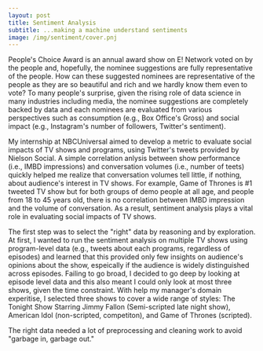 ```yaml
---
layout: post
title: Sentiment Analysis
subtitle: ...making a machine understand sentiments
image: /img/sentiment/cover.pnj
---
```


People's Choice Award is an annual award show on E! Network voted on by the people and, hopefully, the nominee suggestions are fully representative of the people. How can these suggested nominees are representative of the people as they are so beautiful and rich and we hardly know them even to vote? To many people's surprise, given the rising role of data science in many industries including media, the nominee suggestions are completely backed by data and each nominees are evaluated from various perspectives such as consumption (e.g., Box Office's Gross) and social impact (e.g., Instagram's number of followers, Twitter's sentiment). 

My internship at NBCUniversal aimed to develop a metric to evaluate social impacts of TV shows and programs, using Twitter's tweets provided by Nielson Social. A simple correlation anlysis between show performance (i.e., IMBD impressions) and conversation volumes (i.e., number of teets) quickly helped me realize that conversation volumes tell little, if nothing, about audience's interest in TV shows. For example, Game of Thrones is #1 tweeted TV show but for both groups of demo people at all age, and people from 18 to 45 years old, there is no correlation between IMBD impression and the volume of conversation. As a result, sentiment analysis plays a vital role in evaluating social impacts of TV shows. 

The first step was to select the "right" data by reasoning and by exploration. At first, I wanted to run the sentiment analysis on multiple TV shows using program-level data (e.g., tweets about each programs, regardless of episodes) and learned that this provided only few insights on audience's opinions about the show, espeically if the audience is widely distinguished across episodes. Failing to go broad, I decided to go deep by looking at episode level data and this also meant I could only look at most three shows, given the time constraint. With help my manager's domain experitise, I selected three shows to cover a wide range of styles: The Tonight Show Starring Jimmy Fallon (Semi-scripted late night show), American Idol (non-scripted, competiton), and Game of Thrones (scripted). 

The right data needed a lot of preprocessing and cleaning work to avoid "garbage in, garbage out." 




<!-- ![alt text](/img/Sentiment/ratings.png) -->


 
<!-- I have put the code on [GitHub](https://github.com/Regressionist/Sentiment-analysis). You can refer to this code if you want to know how to convert a pandas dataframe to a torchtext tabular dataset. <br/>
Merry Christmas everyone!

Thanks,<br/> -->
<!-- Ashwin -->